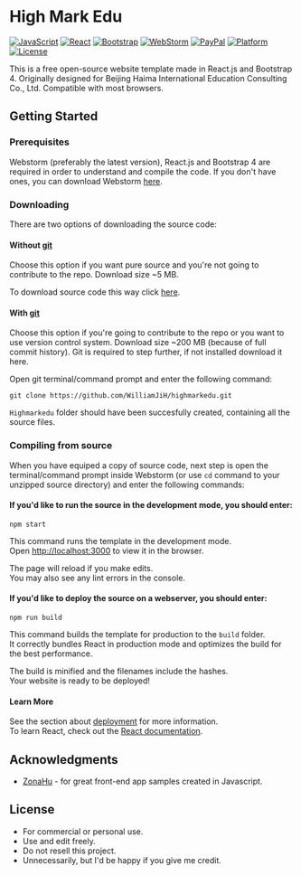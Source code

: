 # High Mark Edu
[![JavaScript](https://img.shields.io/badge/language-JavaScript-ff69b4?style=plastic)](https://nodejs.org/en/)
[![React](https://img.shields.io/badge/library-React-yellow?style=plastic)](https://reactjs.org/)
[![Bootstrap](https://img.shields.io/badge/library-Bootstrap-yellow?style=plastic)](https://getbootstrap.com/)
[![WebStorm](https://img.shields.io/badge/ide-WebStorm-0078d7.svg?style=plastic)](https://www.jetbrains.com/webstorm/)
[![PayPal](https://img.shields.io/badge/donate-PayPal-104098.svg?style=plastic&logo=PayPal)](https://paypal.me/WilliamJiH)
[![Platform](https://img.shields.io/badge/platform-linux--64%20%7C%20win--32%20%7C%20osx--64%20%7C%20win--64-lightgrey)](https://img.shields.io/badge/platform-linux--64%20%7C%20win--32%20%7C%20osx--64%20%7C%20win--64-lightgrey)
[![License](https://img.shields.io/badge/license-MIT-green)](https://opensource.org/licenses/MIT)

This is a free open-source website template made in React.js and Bootstrap 4. Originally designed for Beijing Haima International Education Consulting Co., Ltd. Compatible with most browsers.

## Getting Started

### Prerequisites
Webstorm (preferably the latest version), React.js and Bootstrap 4 are required in order to understand and compile the code. If you don't have ones, you can download Webstorm [here](https://www.jetbrains.com/webstorm/).

### Downloading
There are two options of downloading the source code:

#### Without [git](https://git-scm.com/)
Choose this option if you want pure source and you're not going to contribute to the repo. Download size ~5 MB.

To download source code this way click [here](https://github.com/WilliamJiH/highmarkedu/archive/master.zip).

#### With [git](https://git-scm.com/)
Choose this option if you're going to contribute to the repo or you want to use version control system. Download size ~200 MB (because of full commit history). Git is required to step further, if not installed download it here.

Open git terminal/command prompt and enter the following command:
```
git clone https://github.com/WilliamJiH/highmarkedu.git
```
`Highmarkedu` folder should have been succesfully created, containing all the source files.

### Compiling from source
When you have equiped a copy of source code, next step is open the terminal/command prompt inside Webstorm (or use `cd` command to your unzipped source directory) and enter the following commands:

#### If you'd like to run the source in the development mode, you should enter:
```
npm start
```
This command runs the template in the development mode.<br />
Open [http://localhost:3000](http://localhost:3000) to view it in the browser.

The page will reload if you make edits.<br />
You may also see any lint errors in the console.

#### If you'd like to deploy the source on a webserver, you should enter:
```
npm run build
```
This command builds the template for production to the `build` folder.<br />
It correctly bundles React in production mode and optimizes the build for the best performance.

The build is minified and the filenames include the hashes.<br />
Your website is ready to be deployed!

#### Learn More
See the section about [deployment](https://facebook.github.io/create-react-app/docs/deployment) for more information.<br />
To learn React, check out the [React documentation](https://reactjs.org/).

## Acknowledgments
* [ZonaHu](https://github.com/ZonaHu) - for great front-end app samples created in Javascript.

## License
* For commercial or personal use.
* Use and edit freely.
* Do not resell this project.
* Unnecessarily, but I'd be happy if you give me credit.
